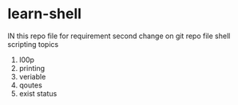 
# learn-shell
IN this repo file for requirement
second change on git repo file
shell scripting topics
1. l00p
2. printing
3. veriable
4. qoutes
5. exist status